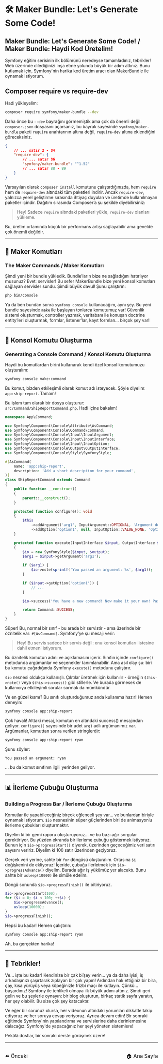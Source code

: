 # 🛠️ Maker Bundle: Let's Generate Some Code!

## Maker Bundle: Let's Generate Some Code! / Maker Bundle: Haydi Kod Üretelim!

Symfony eğitim serisinin ilk bölümünü neredeyse tamamladınız, tebrikler! Web üzerinde dilediğinizi inşa etme yolunda büyük bir adım attınız. Bunu kutlamak için, Symfony'nin harika kod üretim aracı olan MakerBundle ile oynamak istiyorum.

## Composer require vs require-dev

Hadi yükleyelim:

```bash
composer require symfony/maker-bundle --dev
```

Daha önce bu `--dev` bayrağını görmemiştik ama çok da önemli değil. `composer.json` dosyasını açarsanız, bu bayrak sayesinde `symfony/maker-bundle` paketi `require` anahtarının altına değil, `require-dev` altına eklendiğini göreceksiniz.

```json
{
    // ... satır 2 - 84
    "require-dev": {
        // ... satır 86
        "symfony/maker-bundle": "^1.52"
        // ... satır 88 - 89
    }
}
```

Varsayılan olarak `composer install` komutunu çalıştırdığınızda, hem `require` hem de `require-dev` altındaki tüm paketleri indirir. Ancak `require-dev`, yalnızca yerel geliştirme sırasında ihtiyaç duyulan ve üretimde kullanılmayan paketler içindir. Dağıtım sırasında Composer’a şu şekilde diyebilirsiniz:

> Hey! Sadece `require` altındaki paketleri yükle, `require-dev` olanları yükleme.

Bu, üretim ortamında küçük bir performans artışı sağlayabilir ama genelde çok önemli değildir.

---

## 🧰 Maker Komutları

### The Maker Commands / Maker Komutları

Şimdi yeni bir bundle yükledik. Bundle'ların bize ne sağladığını hatırlıyor musunuz? Evet: servisler! Bu sefer MakerBundle bize yeni konsol komutları sağlayan servisler sundu. Şimdi büyük davul! Şunu çalıştırın:

```bash
php bin/console
```

Ya da ben bundan sonra `symfony console` kullanacağım, aynı şey. Bu yeni bundle sayesinde `make` ile başlayan tonlarca komutumuz var! Güvenlik sistemi oluşturmak, controller yazmak, veritabanı ile konuşan doctrine entity’leri oluşturmak, formlar, listener’lar, kayıt formları... birçok şey var!

---

## 🔧 Konsol Komutu Oluşturma

### Generating a Console Command / Konsol Komutu Oluşturma

Haydi bu komutlardan birini kullanarak kendi özel konsol komutumuzu oluşturalım:

```bash
symfony console make:command
```

Bu komut, bizden etkileşimli olarak komut adı isteyecek. Şöyle diyelim: `app:ship-report`. Tamam!

Bu işlem tam olarak bir dosya oluşturur: `src/Command/ShipReportCommand.php`. Hadi içine bakalım!

```php
namespace App\Command;

use Symfony\Component\Console\Attribute\AsCommand;
use Symfony\Component\Console\Command\Command;
use Symfony\Component\Console\Input\InputArgument;
use Symfony\Component\Console\Input\InputInterface;
use Symfony\Component\Console\Input\InputOption;
use Symfony\Component\Console\Output\OutputInterface;
use Symfony\Component\Console\Style\SymfonyStyle;

#[AsCommand(
    name: 'app:ship-report',
    description: 'Add a short description for your command',
)]
class ShipReportCommand extends Command
{
    public function __construct()
    {
        parent::__construct();
    }

    protected function configure(): void
    {
        $this
            ->addArgument('arg1', InputArgument::OPTIONAL, 'Argument description')
            ->addOption('option1', null, InputOption::VALUE_NONE, 'Option description');
    }

    protected function execute(InputInterface $input, OutputInterface $output): int
    {
        $io = new SymfonyStyle($input, $output);
        $arg1 = $input->getArgument('arg1');

        if ($arg1) {
            $io->note(sprintf('You passed an argument: %s', $arg1));
        }

        if ($input->getOption('option1')) {
            // ...
        }

        $io->success('You have a new command! Now make it your own! Pass --help to see your options.');

        return Command::SUCCESS;
    }
}
```

Süper! Bu, normal bir sınıf - bu arada bir servistir - ama üzerinde bir öznitelik var: `#[AsCommand]`. Symfony’ye şu mesajı verir:

> Hey! Bu servis sadece bir servis değil: onu konsol komutları listesine dahil etmeni istiyorum.

Bu öznitelik komutun adını ve açıklamasını içerir. Sınıfın içinde `configure()` metodunda argümanlar ve seçenekler tanımlanabilir. Ama asıl olay şu: biri bu komutu çağırdığında Symfony `execute()` metodunu çalıştırır.

`$io` nesnesi oldukça kullanışlı. Çıktılar üretmek için kullanılır - örneğin `$this->note()` veya `$this->success()` gibi stillerle. Ve burada görmesek de kullanıcıya etkileşimli sorular sormak da mümkündür.

Ve en güzel kısmı? Bu sınıfı oluşturduğumuz anda kullanıma hazır! Hemen deneyin:

```bash
symfony console app:ship-report
```

Çok havalı! Alttaki mesaj, komutun en altındaki success() mesajından geliyor. `configure()` sayesinde bir adet `arg1` adlı argümanımız var. Argümanlar, komuttan sonra verilen stringlerdir:

```bash
symfony console app:ship-report ryan
```

Şunu söyler:

```
You passed an argument: ryan
```

... bu da komut sınıfının ilgili yerinden geliyor.

---

## 📊 İlerleme Çubuğu Oluşturma

### Building a Progress Bar / İlerleme Çubuğu Oluşturma

Komutlar ile yapabileceğiniz birçok eğlenceli şey var... ve bunlardan biriyle oynamak istiyorum. `$io` nesnesinin süper güçlerinden biri de animasyonlu ilerleme çubukları oluşturmaktır.

Diyelim ki bir gemi raporu oluşturuyoruz... ve bu bazı ağır sorgular gerektiriyor. Bu yüzden ekranda bir ilerleme çubuğu göstermek istiyoruz. Bunun için `$io->progressStart()` diyerek, üzerinden geçeceğimiz veri satırı sayısını veririz. Diyelim ki 100 satır üzerinden geçiyoruz.

Gerçek veri yerine, sahte bir `for` döngüsü oluşturalım. Ortasına `$i` değişkenini de ekliyoruz! İçeride, çubuğu ilerletmek için `$io->progressAdvance()` diyelim. Burada ağır iş yükümüz yer alacaktı. Bunu sahte bir `usleep(10000)` ile simüle edelim.

Döngü sonunda `$io->progressFinish()` ile bitiriyoruz.

```php
$io->progressStart(100);
for ($i = 0; $i < 100; ++$i) {
    $io->progressAdvance();
    usleep(10000);
}
$io->progressFinish();
```

Hepsi bu kadar! Hemen çalıştırın:

```bash
symfony console app:ship-report ryan
```

Ah, bu gerçekten harika!

---

## 🎉 Tebrikler!

Ve... işte bu kadar! Kendinize bir çak bi’şey verin... ya da daha iyisi, iş arkadaşınızı şaşırtarak zıplayan bir çak yapın! Ardından hak ettiğiniz bir bira, çay, kısa yürüyüş veya köpeğinizle frizbi maçı ile kutlayın. Çünkü... başardınız! Symfony ile tehlikeli olmaya ilk büyük adımı attınız. Şimdi geri gelin ve bu şeylerle oynayın: bir blog oluşturun, birkaç statik sayfa yaratın, her şey olabilir. Bu size çok şey katacaktır.

Ve eğer bir sorunuz olursa, her videonun altındaki yorumları dikkatle takip ediyoruz ve her soruya cevap veriyoruz. Ayrıca devam edin! Bir sonraki eğitimde Symfony'nin yapılandırma ve servislerine daha derinlemesine dalacağız: Symfony'de yapacağınız her şeyi yöneten sistemlere!

Pekâlâ dostlar, bir sonraki derste görüşmek üzere!

---

<div style="display: flex; justify-content: space-between; align-items: center; margin-top: 32px;">
    <a href="./19_Your Single Page App.md" title="Önceki" style="text-decoration: none; font-size: 1.2em;">⬅️ Önceki</a>
    <a href="../README.md" title="Ana Sayfa" style="text-decoration: none; font-size: 1.2em;">🏠 Ana Sayfa</a>
</div>
